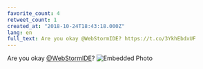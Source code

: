 ```yaml
---
favorite_count: 4
retweet_count: 1
created_at: "2018-10-24T18:43:18.000Z"
lang: en
full_text: Are you okay @WebStormIDE? https://t.co/3YkhEbdxUF
---
```


Are you okay [@WebStormIDE](https://twitter.com/WebStormIDE)?
![Embedded Photo](https://twitter-media-coderbyheart.s3.eu-north-1.amazonaws.com/1055167866092314625-DqS1jyZWsAAOZjr.jpg)
